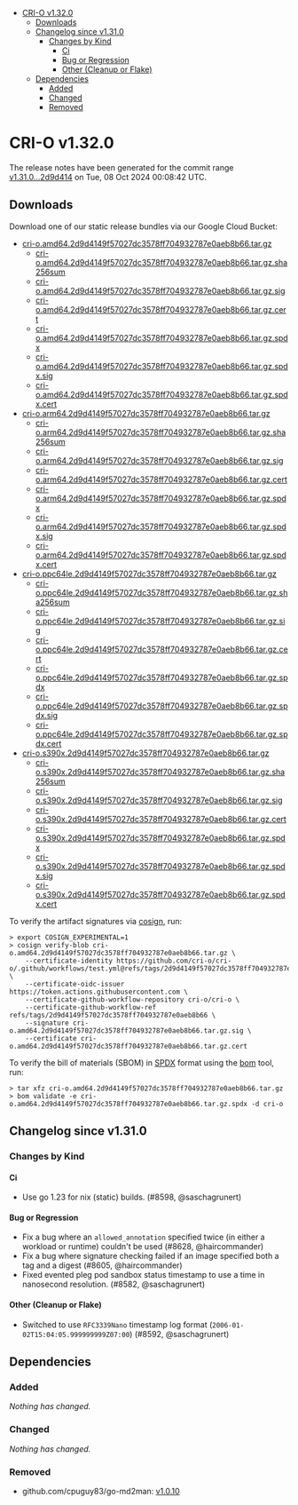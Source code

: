 - [CRI-O v1.32.0](#cri-o-v1320)
  - [Downloads](#downloads)
  - [Changelog since v1.31.0](#changelog-since-v1310)
    - [Changes by Kind](#changes-by-kind)
      - [Ci](#ci)
      - [Bug or Regression](#bug-or-regression)
      - [Other (Cleanup or Flake)](#other-cleanup-or-flake)
  - [Dependencies](#dependencies)
    - [Added](#added)
    - [Changed](#changed)
    - [Removed](#removed)

# CRI-O v1.32.0

The release notes have been generated for the commit range
[v1.31.0...2d9d414](https://github.com/cri-o/cri-o/compare/v1.31.0...v1.32.0) on Tue, 08 Oct 2024 00:08:42 UTC.

## Downloads

Download one of our static release bundles via our Google Cloud Bucket:

- [cri-o.amd64.2d9d4149f57027dc3578ff704932787e0aeb8b66.tar.gz](https://storage.googleapis.com/cri-o/artifacts/cri-o.amd64.2d9d4149f57027dc3578ff704932787e0aeb8b66.tar.gz)
  - [cri-o.amd64.2d9d4149f57027dc3578ff704932787e0aeb8b66.tar.gz.sha256sum](https://storage.googleapis.com/cri-o/artifacts/cri-o.amd64.2d9d4149f57027dc3578ff704932787e0aeb8b66.tar.gz.sha256sum)
  - [cri-o.amd64.2d9d4149f57027dc3578ff704932787e0aeb8b66.tar.gz.sig](https://storage.googleapis.com/cri-o/artifacts/cri-o.amd64.2d9d4149f57027dc3578ff704932787e0aeb8b66.tar.gz.sig)
  - [cri-o.amd64.2d9d4149f57027dc3578ff704932787e0aeb8b66.tar.gz.cert](https://storage.googleapis.com/cri-o/artifacts/cri-o.amd64.2d9d4149f57027dc3578ff704932787e0aeb8b66.tar.gz.cert)
  - [cri-o.amd64.2d9d4149f57027dc3578ff704932787e0aeb8b66.tar.gz.spdx](https://storage.googleapis.com/cri-o/artifacts/cri-o.amd64.2d9d4149f57027dc3578ff704932787e0aeb8b66.tar.gz.spdx)
  - [cri-o.amd64.2d9d4149f57027dc3578ff704932787e0aeb8b66.tar.gz.spdx.sig](https://storage.googleapis.com/cri-o/artifacts/cri-o.amd64.2d9d4149f57027dc3578ff704932787e0aeb8b66.tar.gz.spdx.sig)
  - [cri-o.amd64.2d9d4149f57027dc3578ff704932787e0aeb8b66.tar.gz.spdx.cert](https://storage.googleapis.com/cri-o/artifacts/cri-o.amd64.2d9d4149f57027dc3578ff704932787e0aeb8b66.tar.gz.spdx.cert)
- [cri-o.arm64.2d9d4149f57027dc3578ff704932787e0aeb8b66.tar.gz](https://storage.googleapis.com/cri-o/artifacts/cri-o.arm64.2d9d4149f57027dc3578ff704932787e0aeb8b66.tar.gz)
  - [cri-o.arm64.2d9d4149f57027dc3578ff704932787e0aeb8b66.tar.gz.sha256sum](https://storage.googleapis.com/cri-o/artifacts/cri-o.arm64.2d9d4149f57027dc3578ff704932787e0aeb8b66.tar.gz.sha256sum)
  - [cri-o.arm64.2d9d4149f57027dc3578ff704932787e0aeb8b66.tar.gz.sig](https://storage.googleapis.com/cri-o/artifacts/cri-o.arm64.2d9d4149f57027dc3578ff704932787e0aeb8b66.tar.gz.sig)
  - [cri-o.arm64.2d9d4149f57027dc3578ff704932787e0aeb8b66.tar.gz.cert](https://storage.googleapis.com/cri-o/artifacts/cri-o.arm64.2d9d4149f57027dc3578ff704932787e0aeb8b66.tar.gz.cert)
  - [cri-o.arm64.2d9d4149f57027dc3578ff704932787e0aeb8b66.tar.gz.spdx](https://storage.googleapis.com/cri-o/artifacts/cri-o.arm64.2d9d4149f57027dc3578ff704932787e0aeb8b66.tar.gz.spdx)
  - [cri-o.arm64.2d9d4149f57027dc3578ff704932787e0aeb8b66.tar.gz.spdx.sig](https://storage.googleapis.com/cri-o/artifacts/cri-o.arm64.2d9d4149f57027dc3578ff704932787e0aeb8b66.tar.gz.spdx.sig)
  - [cri-o.arm64.2d9d4149f57027dc3578ff704932787e0aeb8b66.tar.gz.spdx.cert](https://storage.googleapis.com/cri-o/artifacts/cri-o.arm64.2d9d4149f57027dc3578ff704932787e0aeb8b66.tar.gz.spdx.cert)
- [cri-o.ppc64le.2d9d4149f57027dc3578ff704932787e0aeb8b66.tar.gz](https://storage.googleapis.com/cri-o/artifacts/cri-o.ppc64le.2d9d4149f57027dc3578ff704932787e0aeb8b66.tar.gz)
  - [cri-o.ppc64le.2d9d4149f57027dc3578ff704932787e0aeb8b66.tar.gz.sha256sum](https://storage.googleapis.com/cri-o/artifacts/cri-o.ppc64le.2d9d4149f57027dc3578ff704932787e0aeb8b66.tar.gz.sha256sum)
  - [cri-o.ppc64le.2d9d4149f57027dc3578ff704932787e0aeb8b66.tar.gz.sig](https://storage.googleapis.com/cri-o/artifacts/cri-o.ppc64le.2d9d4149f57027dc3578ff704932787e0aeb8b66.tar.gz.sig)
  - [cri-o.ppc64le.2d9d4149f57027dc3578ff704932787e0aeb8b66.tar.gz.cert](https://storage.googleapis.com/cri-o/artifacts/cri-o.ppc64le.2d9d4149f57027dc3578ff704932787e0aeb8b66.tar.gz.cert)
  - [cri-o.ppc64le.2d9d4149f57027dc3578ff704932787e0aeb8b66.tar.gz.spdx](https://storage.googleapis.com/cri-o/artifacts/cri-o.ppc64le.2d9d4149f57027dc3578ff704932787e0aeb8b66.tar.gz.spdx)
  - [cri-o.ppc64le.2d9d4149f57027dc3578ff704932787e0aeb8b66.tar.gz.spdx.sig](https://storage.googleapis.com/cri-o/artifacts/cri-o.ppc64le.2d9d4149f57027dc3578ff704932787e0aeb8b66.tar.gz.spdx.sig)
  - [cri-o.ppc64le.2d9d4149f57027dc3578ff704932787e0aeb8b66.tar.gz.spdx.cert](https://storage.googleapis.com/cri-o/artifacts/cri-o.ppc64le.2d9d4149f57027dc3578ff704932787e0aeb8b66.tar.gz.spdx.cert)
- [cri-o.s390x.2d9d4149f57027dc3578ff704932787e0aeb8b66.tar.gz](https://storage.googleapis.com/cri-o/artifacts/cri-o.s390x.2d9d4149f57027dc3578ff704932787e0aeb8b66.tar.gz)
  - [cri-o.s390x.2d9d4149f57027dc3578ff704932787e0aeb8b66.tar.gz.sha256sum](https://storage.googleapis.com/cri-o/artifacts/cri-o.s390x.2d9d4149f57027dc3578ff704932787e0aeb8b66.tar.gz.sha256sum)
  - [cri-o.s390x.2d9d4149f57027dc3578ff704932787e0aeb8b66.tar.gz.sig](https://storage.googleapis.com/cri-o/artifacts/cri-o.s390x.2d9d4149f57027dc3578ff704932787e0aeb8b66.tar.gz.sig)
  - [cri-o.s390x.2d9d4149f57027dc3578ff704932787e0aeb8b66.tar.gz.cert](https://storage.googleapis.com/cri-o/artifacts/cri-o.s390x.2d9d4149f57027dc3578ff704932787e0aeb8b66.tar.gz.cert)
  - [cri-o.s390x.2d9d4149f57027dc3578ff704932787e0aeb8b66.tar.gz.spdx](https://storage.googleapis.com/cri-o/artifacts/cri-o.s390x.2d9d4149f57027dc3578ff704932787e0aeb8b66.tar.gz.spdx)
  - [cri-o.s390x.2d9d4149f57027dc3578ff704932787e0aeb8b66.tar.gz.spdx.sig](https://storage.googleapis.com/cri-o/artifacts/cri-o.s390x.2d9d4149f57027dc3578ff704932787e0aeb8b66.tar.gz.spdx.sig)
  - [cri-o.s390x.2d9d4149f57027dc3578ff704932787e0aeb8b66.tar.gz.spdx.cert](https://storage.googleapis.com/cri-o/artifacts/cri-o.s390x.2d9d4149f57027dc3578ff704932787e0aeb8b66.tar.gz.spdx.cert)

To verify the artifact signatures via [cosign](https://github.com/sigstore/cosign), run:

```console
> export COSIGN_EXPERIMENTAL=1
> cosign verify-blob cri-o.amd64.2d9d4149f57027dc3578ff704932787e0aeb8b66.tar.gz \
    --certificate-identity https://github.com/cri-o/cri-o/.github/workflows/test.yml@refs/tags/2d9d4149f57027dc3578ff704932787e0aeb8b66 \
    --certificate-oidc-issuer https://token.actions.githubusercontent.com \
    --certificate-github-workflow-repository cri-o/cri-o \
    --certificate-github-workflow-ref refs/tags/2d9d4149f57027dc3578ff704932787e0aeb8b66 \
    --signature cri-o.amd64.2d9d4149f57027dc3578ff704932787e0aeb8b66.tar.gz.sig \
    --certificate cri-o.amd64.2d9d4149f57027dc3578ff704932787e0aeb8b66.tar.gz.cert
```

To verify the bill of materials (SBOM) in [SPDX](https://spdx.org) format using the [bom](https://sigs.k8s.io/bom) tool, run:

```console
> tar xfz cri-o.amd64.2d9d4149f57027dc3578ff704932787e0aeb8b66.tar.gz
> bom validate -e cri-o.amd64.2d9d4149f57027dc3578ff704932787e0aeb8b66.tar.gz.spdx -d cri-o
```

## Changelog since v1.31.0

### Changes by Kind

#### Ci
 - Use go 1.23 for nix (static) builds. (#8598, @saschagrunert)

#### Bug or Regression
 - Fix a bug where an `allowed_annotation` specified twice (in either a workload or runtime) couldn't be used (#8628, @haircommander)
 - Fix a bug where signature checking failed if an image specified both a tag and a digest (#8605, @haircommander)
 - Fixed evented pleg pod sandbox status timestamp to use a time in nanosecond resolution. (#8582, @saschagrunert)

#### Other (Cleanup or Flake)
 - Switched to use `RFC3339Nano` timestamp log format (`2006-01-02T15:04:05.999999999Z07:00`) (#8592, @saschagrunert)

## Dependencies

### Added
_Nothing has changed._

### Changed
_Nothing has changed._

### Removed
- github.com/cpuguy83/go-md2man: [v1.0.10](https://github.com/cpuguy83/go-md2man/tree/v1.0.10)
